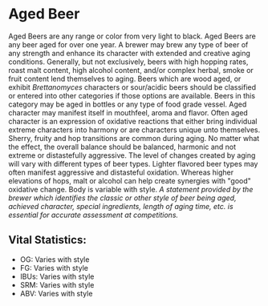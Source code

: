 # Aged Beer

Aged Beers are any range or color from very light to black. Aged Beers are any beer aged for over one year. A brewer may brew any type of beer of any strength and enhance its character with extended and creative aging conditions. Generally, but not exclusively, beers with high hopping rates, roast malt content, high alcohol content, and/or complex herbal, smoke or fruit content lend themselves to aging. Beers which are wood aged, or exhibit _Brettanomyces_ characters or sour/acidic beers should be classified or entered into other categories if those options are available. Beers in this category may be aged in bottles or any type of food grade vessel. Aged character may manifest itself in mouthfeel, aroma and flavor. Often aged character is an expression of oxidative reactions that either bring individual extreme characters into harmony or are characters unique unto themselves. Sherry, fruity and hop transitions are common during aging. No matter what the effect, the overall balance should be balanced, harmonic and not extreme or distastefully aggressive. The level of changes created by aging will vary with different types of beer types. Lighter flavored beer types may often manifest aggressive and distasteful oxidation. Whereas higher elevations of hops, malt or alcohol can help create synergies with "good" oxidative change. Body is variable with style. _A statement provided by the brewer which identifies the classic or other style of beer being aged, achieved character, special ingredients, length of aging time, etc. is essential for accurate assessment at competitions._

## Vital Statistics:

- OG: Varies with style 
- FG: Varies with style 
- IBUs: Varies with style 
- SRM: Varies with style 
- ABV: Varies with style 